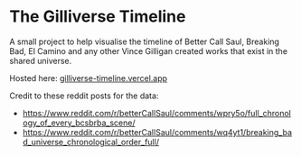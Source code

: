# The Gilliverse Timeline

A small project to help visualise the timeline of Better Call Saul, Breaking Bad, El Camino and any other Vince Gilligan created works that exist in the shared universe.

Hosted here: [gilliverse-timeline.vercel.app](https://gilliverse-timeline.vercel.app/)

Credit to these reddit posts for the data:

- https://www.reddit.com/r/betterCallSaul/comments/wpry5o/full_chronology_of_every_bcsbrba_scene/
- https://www.reddit.com/r/betterCallSaul/comments/wq4yt1/breaking_bad_universe_chronological_order_full/
